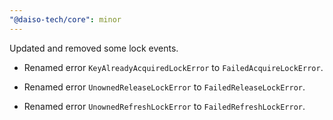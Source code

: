 ```yaml
---
"@daiso-tech/core": minor
---
```


Updated and removed some lock events.

- Renamed error `KeyAlreadyAcquiredLockError` to `FailedAcquireLockError`.

- Renamed error `UnownedReleaseLockError` to `FailedReleaseLockError`.

- Renamed error `UnownedRefreshLockError` to `FailedRefreshLockError`.
